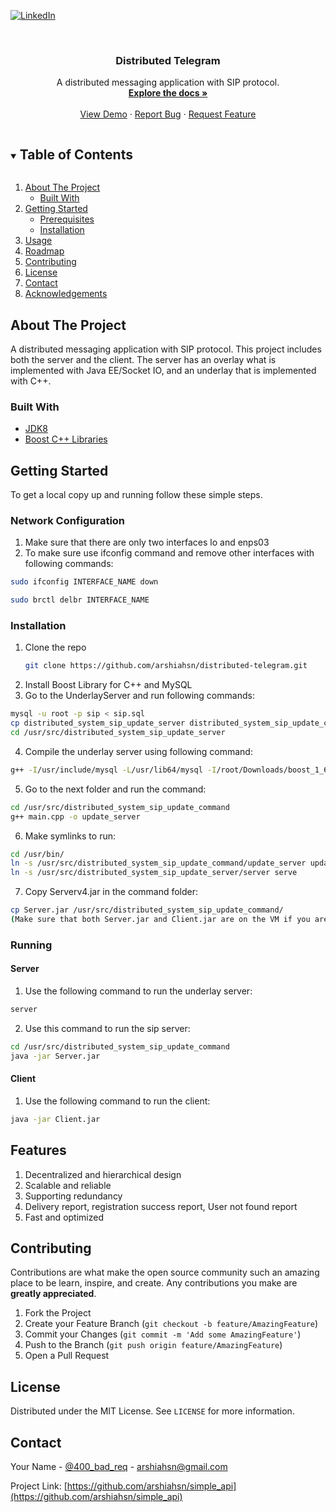 
[![LinkedIn][linkedin-shield]][linkedin-url]



<!-- PROJECT LOGO -->
<br />
<p align="center">

  <h3 align="center">Distributed Telegram</h3>

  <p align="center">
    A distributed messaging application with SIP protocol.
    <br />
    <a href="https://github.com/arshiahsn/distributed-telegram"><strong>Explore the docs »</strong></a>
    <br />
    <br />
    <a href="https://github.com/arshiahsn/distributed-telegram">View Demo</a>
    ·
    <a href="https://github.com/arshiahsn/distributed-telegram/issues">Report Bug</a>
    ·
    <a href="https://github.com/arshiahsn/distributed-telegram/issues">Request Feature</a>
  </p>
</p>



<!-- TABLE OF CONTENTS -->
<details open="open">
  <summary><h2 style="display: inline-block">Table of Contents</h2></summary>
  <ol>
    <li>
      <a href="#about-the-project">About The Project</a>
      <ul>
        <li><a href="#built-with">Built With</a></li>
      </ul>
    </li>
    <li>
      <a href="#getting-started">Getting Started</a>
      <ul>
        <li><a href="#prerequisites">Prerequisites</a></li>
        <li><a href="#installation">Installation</a></li>
      </ul>
    </li>
    <li><a href="#usage">Usage</a></li>
    <li><a href="#roadmap">Roadmap</a></li>
    <li><a href="#contributing">Contributing</a></li>
    <li><a href="#license">License</a></li>
    <li><a href="#contact">Contact</a></li>
    <li><a href="#acknowledgements">Acknowledgements</a></li>
  </ol>
</details>



<!-- ABOUT THE PROJECT -->
## About The Project

A distributed messaging application with SIP protocol. This project includes both the server and the client. The server has an overlay what is implemented with Java EE/Socket IO, and an underlay that is implemented with C++.


### Built With

* [JDK8](https://www.oracle.com/java/technologies/javase/javase-jdk8-downloads.html)
* [Boost C++ Libraries](https://www.boost.org)



<!-- GETTING STARTED -->
## Getting Started

To get a local copy up and running follow these simple steps.

### Network Configuration
1. Make sure that there are only two interfaces lo and enps03
2. To make sure use ifconfig command and remove other interfaces with following commands:

```sh
sudo ifconfig INTERFACE_NAME down
```
```sh
sudo brctl delbr INTERFACE_NAME
```

### Installation
1. Clone the repo
   ```sh
   git clone https://github.com/arshiahsn/distributed-telegram.git
   ```
2. Install Boost Library for C++ and MySQL
3. Go to the UnderlayServer and run following commands:
```sh 
mysql -u root -p sip < sip.sql
cp distributed_system_sip_update_server distributed_system_sip_update_command /usr/src/
cd /usr/src/distributed_system_sip_update_server
```
4. Compile the underlay server using following command:
```sh 
g++ -I/usr/include/mysql -L/usr/lib64/mysql -I/root/Downloads/boost_1_60_0 -L/root/Downloads/boost_1_60_0/stage/lib -lmysqlclient -lboost_system -lboost_thread -lboost_date_time update_server.cpp message.cpp mysql_server.cpp -o server
```
5. Go to the next folder and run the command:
```sh 
cd /usr/src/distributed_system_sip_update_command
g++ main.cpp -o update_server
```
6. Make symlinks to run:
```sh 
cd /usr/bin/
ln -s /usr/src/distributed_system_sip_update_command/update_server update_server
ln -s /usr/src/distributed_system_sip_update_server/server serve
```
7. Copy Serverv4.jar in the command folder:
```sh 
cp Server.jar /usr/src/distributed_system_sip_update_command/
(Make sure that both Server.jar and Client.jar are on the VM if you are testing)
```
   
### Running
#### Server

1. Use the following command to run the underlay server:
```sh 
server
```
2. Use this command to run the sip server:
```sh 
cd /usr/src/distributed_system_sip_update_command
java -jar Server.jar
```
#### Client

1. Use the following command to run the client:
```sh 
java -jar Client.jar
```
## Features
1. Decentralized and hierarchical design 
2. Scalable and reliable
3. Supporting redundancy
4. Delivery report, registration success report, User not found report
5. Fast and optimized

<!-- CONTRIBUTING -->
## Contributing

Contributions are what make the open source community such an amazing place to be learn, inspire, and create. Any contributions you make are **greatly appreciated**.

1. Fork the Project
2. Create your Feature Branch (`git checkout -b feature/AmazingFeature`)
3. Commit your Changes (`git commit -m 'Add some AmazingFeature'`)
4. Push to the Branch (`git push origin feature/AmazingFeature`)
5. Open a Pull Request



<!-- LICENSE -->
## License

Distributed under the MIT License. See `LICENSE` for more information.



<!-- CONTACT -->
## Contact

Your Name - [@400_bad_req](https://twitter.com/400_bad_req) - arshiahsn@gmail.com

Project Link: [https://github.com/arshiahsn/simple_api](https://github.com/arshiahsn/simple_api)




<!-- MARKDOWN LINKS & IMAGES -->
<!-- https://www.markdownguide.org/basic-syntax/#reference-style-links -->
[contributors-shield]: https://img.shields.io/github/contributors/arshiahsn/repo.svg?style=for-the-badge
[contributors-url]: https://github.com/arshiahsn/repo/graphs/contributors
[forks-shield]: https://img.shields.io/github/forks/arshiahsn/repo.svg?style=for-the-badge
[forks-url]: https://github.com/arshiahsn/repo/network/members
[stars-shield]: https://img.shields.io/github/stars/arshiahsn/repo.svg?style=for-the-badge
[stars-url]: https://github.com/arshiahsn/repo/stargazers
[issues-shield]: https://img.shields.io/github/issues/arshiahsn/repo.svg?style=for-the-badge
[issues-url]: https://github.com/arshiahsn/repo/issues
[license-shield]: https://img.shields.io/github/license/arshiahsn/repo.svg?style=for-the-badge
[license-url]: https://github.com/arshiahsn/simple_api/blob/main/LICENSE
[linkedin-shield]: https://img.shields.io/badge/-LinkedIn-black.svg?style=for-the-badge&logo=linkedin&colorB=555
[linkedin-url]: https://linkedin.com/in/arshiahsn

